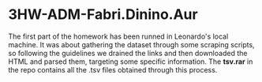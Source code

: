 # 3HW-ADM-Fabri.Dinino.Aur

The first part of the homework has been runned in Leonardo's local machine. It was about gathering the dataset through some scraping scripts, so following the guidelines we drained the links and then downloaded the HTML and parsed them, targeting some specific information. The **tsv.rar** in the repo contains all the .tsv files obtained through this process.
